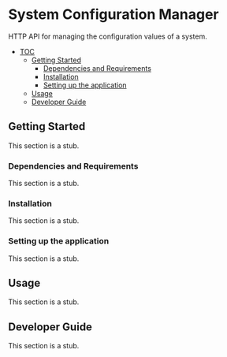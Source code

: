 # System Configuration Manager

HTTP API for managing the configuration values of a system.

* [TOC](#TOC)
    - [Getting Started](#getting-started)
        - [Dependencies and Requirements](#dependencies-and-requirements)
        - [Installation](#Installation)
        - [Setting up the application](#setting-up-the-application)
    - [Usage](#usage)
    - [Developer Guide](#developer-guide)
## Getting Started

This section is a stub.

### Dependencies and Requirements 

This section is a stub.

### Installation

This section is a stub.

### Setting up the application

This section is a stub.

## Usage

This section is a stub.

## Developer Guide

This section is a stub.
